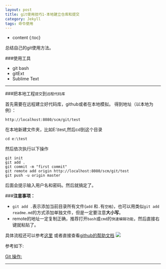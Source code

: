 ```yaml
---
layout: post
title: git使用技巧1-本地建立仓库和提交
category: Jekyll
tags: 命令使用
---
```


* content
{:toc}

总结自己的git使用方法。




<!-- more-->

###使用工具
- git bash
- gitExt
- Sublime Text

---

###把本地工程`提交`到`远程代码库`

首先需要在远程建立好代码库，github或者在本地模拟。
得到地址（以本地为例）：
```
http://localhost:8080/scm/git/test
```
在本地新建文件夹，比如E:\test,然后cd到这个目录
```
cd e:\test
```
然后依次执行以下操作
```
git init
git add .
git commit -m "first commit"
git remote add origin http://localhost:8080/scm/git/test
git push -u origin master
```
后面会提示输入用户名和密码。然后就搞定了。

###**注意事项：**
- `git add .`表示添加当前目录所有文件(`add` 和`.`有`空格`)，也可以用类似`git add readme.md`的方式添加单独文件，但是一定要注意**大小写**。
- remote的地址一定复制正确，推荐打开`bash`或`cmd`的`快速编辑功能`，然后直接右键就粘贴了。

具体流程还可以参考[这里](http://michaelye1988.iteye.com/blog/1637951)
或者直接查看[github的帮助文档](https://help.github.com/)
![](http://dl.iteye.com/upload/attachment/0072/5829/57af2f5f-6363-374d-bd66-f5cd64d63584.jpg)

参考如下:

[Git 操作:](http://faso.me/notes/2015/11/17/Git-Commands/)

---




